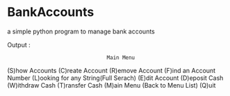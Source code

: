 # BankAccounts
a simple python program to manage bank accounts

Output :


                                    Main Menu
(S)how Accounts
(C)reate Account
(R)emove Account
(F)ind an Account Number
(L)ooking for any String(Full Serach)
(E)dit Account
(D)eposit Cash
(W)ithdraw Cash
(T)ransfer Cash
(M)ain Menu (Back to Menu List)
(Q)uit
